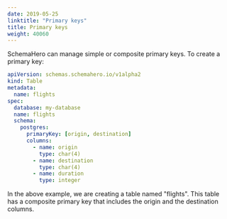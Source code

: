 ```yaml
---
date: 2019-05-25
linktitle: "Primary keys"
title: Primary keys
weight: 40060
---
```


SchemaHero can manage simple or composite primary keys. To create a primary key:

```yaml
apiVersion: schemas.schemahero.io/v1alpha2
kind: Table
metadata:
  name: flights
spec:
  database: my-database
  name: flights
  schema:
    postgres:
      primaryKey: [origin, destination]
      columns:
        - name: origin
          type: char(4)
        - name: destination
          type: char(4)
        - name: duration
          type: integer
```

In the above example, we are creating a table named "flights". This table has a composite primary key that includes the origin and the destination columns.

